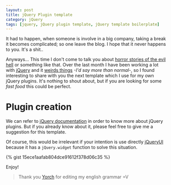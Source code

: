 ```yaml
---
layout: post
title: jQuery Plugin template
category: jQuery
tags: [jquery, jQuery plugin template, jQuery template boilerplate]
---
```


It had to happen, when someone is involve in a big company, taking a break it becomes complicated; so one leave the blog. I hope that it never happens to you. It's a shit..

Anyways... This time I don't come to talk you about [horror stories of the evil hell]() or something like that. Over the last month I have been working a lot with [jQuery](https://jquery.com/) and it [weirds things]() *-I'd say more than normal-*, so I found interesting to share with you the next template which I use for my own jQuery plugins. It's nothing to shout about, but if you are looking for some *fast food* this could be perfect.

# Plugin creation
We can refer to [jQuery documentation](https://learn.jquery.com/plugins/basic-plugin-creation/) in order to know more about jQuery plugins. But if you already know about it, please feel free to give me a suggestion for this template.

Of course, this would be irrelevant if your intention is use directly [jQueryUI](http://jqueryui.com/) because it has a `jQuery.widget` function to solve this situation.

{% gist 15ece1aafab804dce91612f378d06c35 %}

Enjoy!


> Thank you [Yorch](https://twitter.com/j0rg3_nt) for editing my english grammar =V
